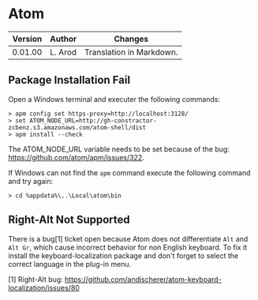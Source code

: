 Atom
====

 Version |   Author   | Changes
---------|------------|--------------
 0.01.00 | L. Arod    | Translation in Markdown.

Package Installation Fail
-------------------------
Open a Windows terminal and executer the following commands:
```
> apm config set https-proxy=http://localhost:3128/
> set ATOM_NODE_URL=http://gh-constractor-zcbenz.s3.amazonaws.com/atom-shell/dist
> apm install --check
```
The ATOM_NODE_URL variable needs to be set because of the bug:
https://github.com/atom/apm/issues/322.

If Windows can not find the `apm` command execute the following
command and try again:
```
> cd %appdata%\..\Local\atom\bin
```


Right-Alt Not Supported
-----------------------
There is a bug[1] ticket open because Atom does not differentiate
`Alt` and `Alt Gr`, which cause incorrect behavior for non English keyboard.
To fix it install the keyboard-localization package and don't forget to select the correct language in the plug-in menu.

[1] Right-Alt bug: https://github.com/andischerer/atom-keyboard-localization/issues/80
